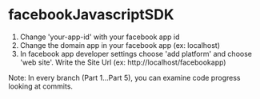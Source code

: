 # facebookJavascriptSDK
1. Change 'your-app-id' with your facebook app id
2. Change the domain app in your facebook app (ex: localhost)
3. In facebook app developer settings choose 'add platform' and choose 'web site'. Write the Site Url (ex: http://localhost/facebookapp)


Note: In every branch (Part 1...Part 5), you can examine code progress looking at commits.
